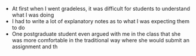 - At first when I went gradeless, it was difficult for students to understand what I was doing
- I had to write a lot of explanatory notes as to what I was expecting them to do
- One postgraduate student even argued with me in the class that she was more comfortable in the traditional way where she would submit an assignment and th